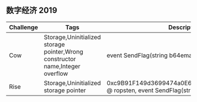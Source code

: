 ## 数字经济 2019

| Challenge | Tags                                                         | Description                                                  |
| --------- | ------------------------------------------------------------ | ------------------------------------------------------------ |
| Cow       | Storage,Uninitialized storage pointer,Wrong constructor name,Integer overflow | event SendFlag(string b64email);                             |
| Rise      | Storage,Uninitialized storage pointer                        | 0xc9B91F149d3699474a0E680D55da62FBD3a51485 @ ropsten, event SendFlag(string b64email); |

